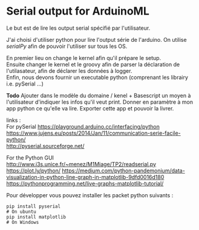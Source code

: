 # Serial output for ArduinoML

Le but est de lire les output serial spécifié par l'utilisateur.

J'ai choisi d'utiliser python pour lire l'output série de l'arduino. 
On utilise _serialPy_ afin de pouvoir l'utiliser sur tous les OS.

En premier lieu on change le kernel afin qu'il prépare le setup.  
Ensuite changer le kernel et le groovy afin de parser la déclaration de l'utilasateur, afin de déclarer les données à logger.  
Enfin, nous devons fournir un executable python (comprenant les librairy i.e. pySerial ...)     

**Todo**
Ajouter dans le modèle du domaine / kenel  + Basescript un moyen à l'utilisateur d'indiquer les infos qu'il veut print. 
Donner en paramètre à mon app python ce qu'elle va lire.
Exporter cette app et pouvoir la livrer.  


links :   
For pySerial
https://playground.arduino.cc/interfacing/python  
https://www.jujens.eu/posts/2014/Jan/11/communication-serie-facile-python/  
http://pyserial.sourceforge.net/  

For the Python GUI  
http://www.i3s.unice.fr/~menez/M1Miage/TP2/readserial.py
https://plot.ly/python/
https://medium.com/python-pandemonium/data-visualization-in-python-line-graph-in-matplotlib-9dfd0016d180
https://pythonprogramming.net/live-graphs-matplotlib-tutorial/


Pour développer vous pouvez installer les packet python suivants : 
```
pip install pyserial 
# On ubuntu 
pip install matplotlib
# On Windows

```
